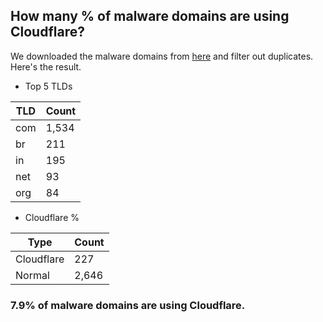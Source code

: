 ## How many % of malware domains are using Cloudflare?


We downloaded the malware domains from [here](https://urlhaus.abuse.ch) and filter out duplicates.
Here's the result.


[//]: # (start replacement)


- Top 5 TLDs

| TLD | Count |
| --- | --- |
| com | 1,534 |
| br | 211 |
| in | 195 |
| net | 93 |
| org | 84 |


- Cloudflare %

| Type | Count |
| --- | --- |
| Cloudflare | 227 |
| Normal | 2,646 |


### 7.9% of malware domains are using Cloudflare.